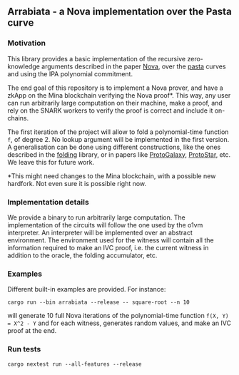 ## Arrabiata - a Nova implementation over the Pasta curve

### Motivation

This library provides a basic implementation of the recursive zero-knowledge
arguments described in the paper [Nova](https://eprint.iacr.org/2021/370), over
the [pasta]() curves and using the IPA polynomial commitment.

The end goal of this repository is to implement a Nova prover, and have a zkApp
on the Mina blockchain verifying the Nova proof*. This way, any user can run
arbitrarily large computation on their machine, make a proof, and rely on the
SNARK workers to verify the proof is correct and include it on-chains.

The first iteration of the project will allow to fold a polynomial-time function
`f`, of degree 2. No lookup argument will be implemented in the first version.
A generalisation can be done using different constructions, like the ones
described in the [folding](../folding) library, or in papers like
[ProtoGalaxy](https://eprint.iacr.org/2023/1106),
[ProtoStar](https://eprint.iacr.org/2023/620), etc. We leave this for future
work.

*This might need changes to the Mina blockchain, with a possible new hardfork.
Not even sure it is possible right now.

### Implementation details

We provide a binary to run arbitrarily large computation.
The implementation of the circuits will follow the one used by the o1vm
interpreter. An interpreter will be implemented over an abstract environment.
The environment used for the witness will contain all the information required
to make an IVC proof, i.e. the current witness in addition to the oracle, the
folding accumulator, etc.

### Examples

Different built-in examples are provided. For instance:
```
cargo run --bin arrabiata --release -- square-root --n 10
```

will generate 10 full Nova iterations of the polynomial-time function `f(X, Y) =
X^2 - Y` and for each witness, generates random values, and make an IVC proof at
the end.

### Run tests

```
cargo nextest run --all-features --release
```
